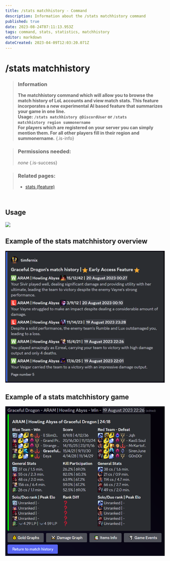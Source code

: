 ```yaml
---
title: /stats matchhistory - Command
description: Information about the /stats matchhistory command
published: true
date: 2023-08-24T07:11:13.953Z
tags: command, stats, statistics, matchhistory
editor: markdown
dateCreated: 2023-04-09T12:03:20.071Z
---
```


# /stats matchhistory

>### Information
>**The matchhistory command which will allow you to browse the match history of LoL accounts and view match stats. This feature incorporates a new experimental AI based feature that summarizes your game in one line.** <br>
>**Usage: `/stats matchhistory @DiscordUser` or `/stats matchhistory region summonername`** <br>
**For players which are registered on your server you can simply mention them. For all other players fill in their region and summonername.**
>{.is-info}

>### Permissions needed:
> *none*
>{.is-success}

>### Related pages:
>-   [stats (feature)](https://wiki.zoe-discord-bot.ch/en/commands/stats)

<br>

## Usage

![](/new_stats_matchhistory.gif)
<br>

## Example of the stats matchhistory overview

![](/en_/en_stats_matchhistory_overview.png)
<br>

## Example of a stats matchhistory game 

![en_stats_matchhistory_game.png](/en_/en_stats_matchhistory_game.png)